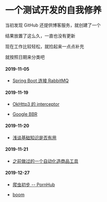 # 一个测试开发的自我修养

当初发现 GitHub 还提供博客服务，就创建了一个

结果放置了这么久，一直也没有更新

现在工作比较轻松，就捡起来一点点补充

就按照日期来分类吧

#### 2019-11-05

- [Spring Boot 连接  RabbitMQ](SprintBootWithRabbitMQ.md)

#### 2019-11-19

- [OkHttp3 的 interceptor](OkHttpInterceptor.md)

- [Google BBR](BBR.md)

#### 2019-11-20

- [浅谈基础知识是否有用](ElementaryKnowledge.md)

#### 2019-11-21

- [之前做过的一个自动化造商品工具](DubboProxy.md)

#### 2019-12-27

- [爬虫初步 -- PornHub](PornHub.md)

- [boom](https://raw.githubusercontent.com/lizhaode/mobile-traffic-boom/main/mobile-traffic-boom.html)
